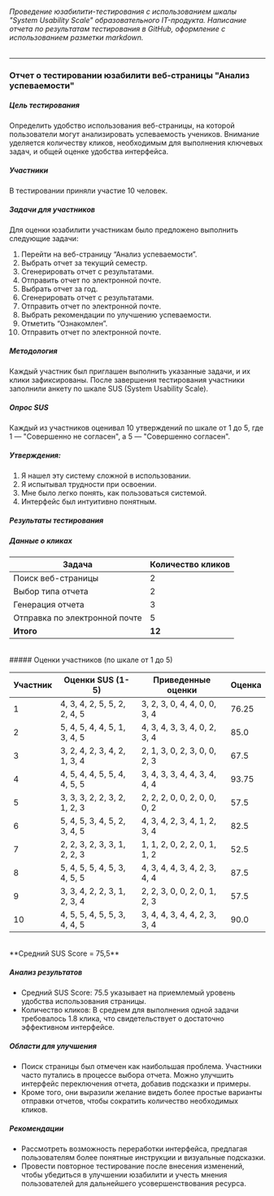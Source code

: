 ###### Проведение юзабилити-тестирования с использованием шкалы "System Usability Scale" образовательного IT-продукта. Написание отчета по результатам тестирования в GitHub, оформление с использованием разметки markdown.

------------


### Отчет о тестировании юзабилити веб-страницы "Анализ успеваемости"

##### Цель тестирования
Определить удобство использования веб-страницы, на которой пользователи могут анализировать успеваемость учеников. Внимание уделяется количеству кликов, необходимым для выполнения ключевых задач, и общей оценке удобства интерфейса.

##### Участники
В тестировании приняли участие 10 человек.

##### Задачи для участников
Для оценки юзабилити участникам было предложено выполнить следующие задачи: 
1. Перейти на веб-страницу “Анализ успеваемости”.
2. Выбрать отчет за текущий семестр.
3. Сгенерировать отчет с результатами.
4. Отправить отчет по электронной почте.
5. Выбрать отчет за год.
6. Сгенерировать отчет с результатами.
7. Отправить отчет по электронной почте.
8. Выбрать рекомендации по улучшению успеваемости.
9. Отметить “Ознакомлен”.
10. Отправить отчет по электронной почте.

##### Методология
Каждый участник был приглашен выполнить указанные задачи, и их клики зафиксированы. После завершения тестирования участники заполнили анкету по шкале SUS (System Usability Scale).

##### Опрос SUS
Каждый из участников оценивал 10 утверждений по шкале от 1 до 5, где 1 — "Совершенно не согласен", а 5 — "Совершенно согласен". 

##### Утверждения: 
1. Я нашел эту систему сложной в использовании.
2. Я испытывал трудности при освоении.
3. Мне было легко понять, как пользоваться системой.
4. Интерфейс был интуитивно понятным.

##### Результаты тестирования

##### Данные о кликах
| Задача                      | Количество кликов |
|-----------------------------|-------------------|
| Поиск веб-страницы         | 2                 |
| Выбор типа отчета          | 2                 |
| Генерация отчета           | 3                 |
| Отправка по электронной почте | 5                 |
| **Итого**                  | **12**            |
<br>
##### Оценки участников (по шкале от 1 до 5)
<br>

| Участник | Оценки SUS (1-5)                    | Приведенные оценки           | Оценка  |
|----------|-------------------------------------|------------------------------|---------|
| 1        | 4, 3, 4, 2, 5, 5, 2, 2, 4, 5      | 3, 2, 3, 0, 4, 4, 0, 0, 3, 4 | 76.25   |
| 2        | 5, 4, 5, 4, 4, 5, 1, 3, 4, 5      | 4, 3, 4, 3, 3, 4, 0, 2, 3, 4 | 85.0    |
| 3        | 3, 2, 4, 2, 3, 4, 2, 1, 3, 4      | 2, 1, 3, 0, 2, 3, 0, 0, 2, 3 | 67.5    |
| 4        | 4, 5, 4, 4, 5, 5, 4, 4, 5, 5      | 3, 4, 3, 3, 4, 4, 3, 4, 4, 4 | 93.75   |
| 5        | 3, 3, 3, 2, 2, 3, 2, 1, 2, 3      | 2, 2, 2, 0, 0, 2, 0, 0, 0, 2 | 57.5    |
| 6        | 5, 4, 5, 3, 4, 5, 2, 3, 4, 5      | 4, 3, 4, 2, 3, 4, 1, 2, 3, 4 | 82.5    |
| 7        | 2, 2, 3, 2, 3, 3, 1, 2, 2, 3      | 1, 1, 2, 0, 2, 2, 0, 1, 1, 2 | 52.5    |
| 8        | 5, 4, 5, 5, 4, 5, 3, 4, 5, 5      | 4, 3, 4, 4, 3, 4, 2, 3, 4, 4 | 87.5    |
| 9        | 3, 3, 4, 2, 2, 3, 1, 2, 3, 4      | 2, 2, 3, 0, 0, 2, 0, 1, 2, 3 | 57.5    |
| 10       | 4, 5, 5, 4, 5, 5, 3, 4, 4, 5      | 3, 4, 4, 3, 4, 4, 2, 3, 3, 4 | 90.0    |
<br>
**Средний SUS Score = 75,5**

##### Анализ результатов
- Средний SUS Score: 75.5 указывает на приемлемый уровень удобства использования страницы.
- Количество кликов: В среднем для выполнения одной задачи требовалось 1.8 клика, что свидетельствует о достаточно эффективном интерфейсе. 

##### Области для улучшения
- Поиск страницы был отмечен как наибольшая проблема. Участники часто путались в процессе выбора отчета. Можно улучшить интерфейс переключения отчета, добавив подсказки и примеры.
- Кроме того, они выразили желание видеть более простые варианты отправки отчетов, чтобы сократить количество необходимых кликов.

##### Рекомендации
- Рассмотреть возможность переработки интерфейса, предлагая пользователям более понятные инструкции и визуальные подсказки.
- Провести повторное тестирование после внесения изменений, чтобы убедиться в улучшении юзабилити и учесть мнения пользователей для дальнейшего усовершенствования ресурса.
